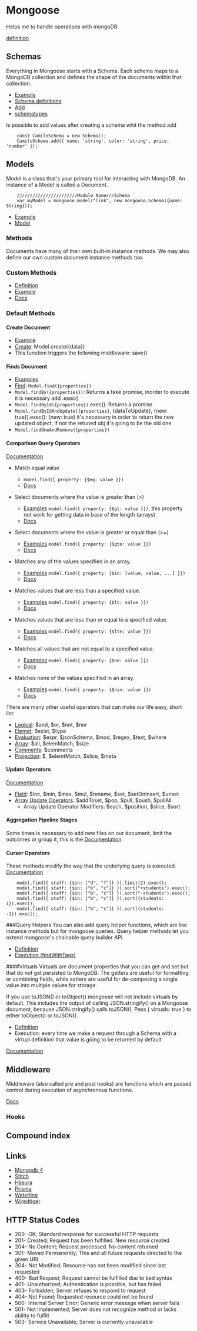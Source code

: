 # Mongoose
Helps me to handle operations with mongoDB

[definition](https://mongoosejs.com/docs/guide.html#definition)

## Schemas 
Everything in Mongoose starts with a Schema. Each schema maps to a MongoDB collection and defines the shape of the documents within that collection.

* [Example](/src/tag/tag.model.js) 
* [Schema definitions](https://mongoosejs.com/docs/guide.html#definition)
* [Add](https://mongoosejs.com/docs/api.html#schema_Schema-add)
* [schematypes](https://mongoosejs.com/docs/schematypes.html)


Is possible to add values after creating a schema whit the method add

```
    const CamiloSchema = new Schema();
    CamiloSchema.add({ name: 'string', color: 'string', price: 'number' });
```


## Models 
Model is a class that's your primary tool for interacting with MongoDB. An instance of a Model is called a Document.

```
    ///////////////////////Module Name///Schema
    var myModel = mongoose.model("link", new mongoose.Schema({name: String}));
```

* [Example](/src/log/log.model.js)
* [Model](https://mongoosejs.com/docs/api.html#model_Model)

### Methods
Documents have many of their own built-in instance methods. We may also define our own custom document instance methods too.

### Custom Methods

* [Definition](/src/tag/tag.model.js)
* [Example](/src/tag/tag.controller.js)
* [Docs](https://mongoosejs.com/docs/guide.html#methods)

### Default Methods

#### Create Document
* [Example](/src/utils/gCrud.js)
* [Create](https://mongoosejs.com/docs/api.html#model_Model.create): Model.create({data})
* This function triggers the following middleware: save()

#### Finds Document
* [Examples](/src/utils/gCrud.js)
* [Find](https://mongoosejs.com/docs/api.html#model_Model.find): `Model.find({properties})`
* `Model.findBy({properties})`: Returns a fake promise, inorder to execute it is necessary add .exec()
* `Model.findById({properties})`.exec(): Returns a promise
* `Model.findByIdAndUpdate({properties}`, {dataToUpdate}, {new: true}).exec(): {new: true} it's necessary in order to return the new updated object, if not the retuned obj it's going to be the old one
* `Model.findOneAndRemove({properties})`

#### Comparison Query Operators
[Documentation](https://docs.mongodb.com/manual/reference/operator/query/)

* Match equal value
    * `model.find({ property: {$eq: value }})`
    * [Docs](https://docs.mongodb.com/manual/reference/operator/query/eq/#op._S_eq)

* Select documents where the value is greater than (>)
    * [Examples](/src/utils/greater.js) `model.find({ property: {$gt: value }})`, this property not work for getting data in base of the length (arrays)
    * [Docs](https://docs.mongodb.com/manual/reference/operator/query/gt/#op._S_gt)

* Select documents where the value is greater or equal than (>=)
    * [Examples](/src/utils/greaterEqual.js) `model.find({ property: {$gte: value }})`
    * [Docs](https://docs.mongodb.com/manual/reference/operator/query/gte/#op._S_gte)

* Matches any of the values specified in an array.
    * [Examples](/src/utils/inArray.js) `model.find({ property: {$in: [value, value, ...] }})`
    * [Docs](https://docs.mongodb.com/manual/reference/operator/query/in/#op._S_in)

* Matches values that are less than a specified value.
    * [Examples](/src/utils/less.js) `model.find({ property: {$lt: value }})`
    * [Docs](https://docs.mongodb.com/manual/reference/operator/query/lt/#op._S_lt)

* 	Matches values that are less than or equal to a specified value.
    * [Examples](/src/utils/lessEqual.js) `model.find({ property: {$lte: value }})`
    * [Docs](https://docs.mongodb.com/manual/reference/operator/query/lte/#op._S_lte)

* 	Matches all values that are not equal to a specified value.
    * [Examples](/src/utils/noEqual.js) `model.find({ property: {$ne: value }})`
    * [Docs](https://docs.mongodb.com/manual/reference/operator/query/ne/#op._S_ne)

* 	Matches none of the values specified in an array.
    * [Examples](/src/utils/noInArray.js) `model.find({ property: {$nin: value }})`
    * [Docs](https://docs.mongodb.com/manual/reference/operator/query/nin/#op._S_nin)

There are many other useful operators that can make our life easy, short list:

* [Logical](https://docs.mongodb.com/manual/reference/operator/query-logical/): $and, $or, $not, $nor
* [Elemet](https://docs.mongodb.com/manual/reference/operator/query-element/): $exist, $type
* [Evaluation](https://docs.mongodb.com/manual/reference/operator/query/): $expr, $jsonSchema, $mod, $regex, $text, $where
* [Array](https://docs.mongodb.com/manual/reference/operator/query-array/): $all, $elemMatch, $size
* [Comments](https://docs.mongodb.com/manual/reference/operator/query/comment/#op._S_comment): $comments
* [Projection](https://docs.mongodb.com/manual/reference/operator/projection/): $, $elemtMatch, $slice, $meta

#### Update Operators
[Documentation](https://docs.mongodb.com/manual/reference/operator/update/)

* [Field](https://docs.mongodb.com/manual/reference/operator/update-field/): $inc, $min, $max, $mul, $rename, $set, $setOnInsert, $unset
* [Array Update Operators](https://docs.mongodb.com/manual/reference/operator/update-array/): $addToset, $pop, $pull, $push, $pullAll
    * Array Update Operator Modifiers: $each, $position, $slice, $sort

#### Aggregation Pipeline Stages
Some times is necessary to add new files on our document, limit the outcomes or group it, this is the [Documentation](https://docs.mongodb.com/manual/reference/operator/aggregation-pipeline/) 

#### Cursor Operators
These methods modify the way that the underlying query is executed.
[Documentation](https://docs.mongodb.com/manual/reference/method/js-cursor/)
```
    model.find({ staff: {$in: ["d", "f"]} }).limit(2).exec();
    model.find({ staff: {$in: ["b", "c"]} }).sort("+students").exec();
    model.find({ staff: {$in: ["b", "c"]} }).sort("-students").exec();
    model.find({ staff: {$in: ["b", "c"]} }).sort({students: 1}).exec();
    model.find({ staff: {$in: ["b", "c"]} }).sort({students: -1}).exec();
```

###Query Helpers
You can also add query helper functions, which are like instance methods but for mongoose queries. Query helper methods let you extend mongoose's chainable query builder API. 

* [Definition](/src/link/link.model.js) 
* [Execution (findWithTags)](/src/link/link.controller.js) 

####Virtuals
Virtuals are document properties that you can get and set but that do not get persisted to MongoDB. The getters are useful for formatting or combining fields, while setters are useful for de-composing a single value into multiple values for storage.

If you use toJSON() or toObject() mongoose will not include virtuals by default. This includes the output of calling JSON.stringify() on a Mongoose document, because JSON.stringify() calls toJSON(). Pass { virtuals: true } to either toObject() or toJSON().

* [Definition](/src/link/link.model.js) 
* Execution: every time we make a request through a Schema with a virtual definition that value is going to be returned by default 


[Documentation](https://mongoosejs.com/docs/guide.html#query-helpers)

## Middleware
Middleware (also called pre and post hooks) are functions which are passed control during execution of asynchronous functions. 

[Docs](https://mongoosejs.com/docs/middleware.html)

### Hooks




## Compound index


## Links
* [Mongodb 4](https://www.mongodb.com/mongodb-4.0)
* [Stitch](https://www.mongodb.com/cloud/stitch)
* [Hasura](https://hasura.io/)
* [Prisma](https://www.prisma.io/)
* [Waterline](https://www.npmjs.com/package/waterline)
* [Wiredtiger](http://www.wiredtiger.com/)

## HTTP Status Codes
* 200- OK; Standard response for successful HTTP requests
* 201- Created; Request has been fulfilled. New resource created
* 204- No Content; Request processed. No content returned
* 301- Moved Permanently; This and all future requests directed to the given URI
* 304- Not Modified; Resource has not been modified since last requested
* 400- Bad Request; Request cannot be fulfilled due to bad syntax
* 401- Unauthorized; Authentication is possible, but has failed
* 403- Forbidden; Server refuses to respond to request
* 404- Not Found; Requested resource could not be found
* 500- Internal Server Error; Generic error message when server fails
* 501- Not Implemented; Server does not recognize method or lacks ability to fulfill
* 503- Service Unavailable; Server is currently unavailable